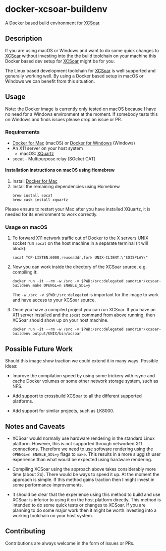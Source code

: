 docker-xcsoar-buildenv
======================

A Docker based build environment for [XCSoar](https://github.com/XCSoar/XCSoar).


Description
-----------

If you are using macOS or Windows and want to do some quick changes to
[XCSoar](https://github.com/XCSoar/XCSoar) without investing into the the build
toolchain on your machine this Docker based dev setup for
[XCSoar](https://github.com/XCSoar/XCSoar) might be for you.

The Linux based development toolchain for
[XCSoar](https://github.com/XCSoar/XCSoar) is well supported and generally
working well. By using a Docker based setup in macOS or Windows we can benefit
from this situation.


Usage
-----

Note: the Docker image is currently only tested on macOS because I have no need
for a Windows environment at the moment. If somebody tests this on Windows and
finds issues please drop an issue or PR.

### Requirements

- [Docker for Mac](https://docs.docker.com/docker-for-mac/) (macOS) or 
[Docker for Windows](https://docs.docker.com/docker-for-windows/) (Windows)
- An X11 server on your host system
  - macOS: [XQuartz](https://www.xquartz.org/)
- socat - Multipurpose relay (SOcket CAT)

#### Installation instructions on macOS using Homebrew

1. Install [Docker for Mac](https://docs.docker.com/docker-for-mac/)
1. Install the remaining dependencies using Homebrew
    ```shell script
    brew install socat
    brew cask install xquartz
    ```

Please ensure to restart your Mac after you have installed XQuartz, it is needed
for its environment to work correctly.

### Usage on macOS

1. To forward X11 network traffic out of Docker to the X servers UNIX socket run
`socat` on the host machine in a separate terminal (it will block):
    ```shell script
    socat TCP-LISTEN:6000,reuseaddr,fork UNIX-CLIENT:\"$DISPLAY\"
    ```
 
1. Now you can work inside the directory of the XCSoar source, e.g. 
compiling it:
    ```shell script
    docker run -it --rm -w /src -v $PWD:/src:delegated sandrinr/xcsoar-buildenv make OPENGL=n ENABLE_SDL=y
    ```
   The `-w /src -v $PWD:/src:delegated` is important for the image to work and
   have access to your XCSoar source.

1. Once you have a compiled project you can run XCSoar. If you have an X11
server installed and the `socat` command from above running, then XCSoar should
show up on your host machine.
    ```shell script
    docker run -it --rm -w /src -v $PWD:/src:delegated sandrinr/xcsoar-buildenv output/UNIX/bin/xcsoar
    ```


Possible Future Work
--------------------

Should this image show traction we could extend it in many ways. Possible ideas:

- Improve the compilation speed by using some trickery with rsync and cache
Docker volumes or some other network storage system, such as NFS.

- Add support to crossbuild XCSoar to all the different supported platforms.

- Add support for similar projects, such as LK8000.


Notes and Caveats
-----------------

- XCSoar would normally use hardware rendering in the standard Linux platform.
However, this is not supported through networked X11 connections. Therefore we
need to use software rendering using the `OPENGL=n ENABLE_SDL=y` flags to 
`make`. This results in a more sluggish user experience than what would be
expected using hardware rendering.

- Compiling XCSoar using the approach above takes considerably more time (about
2x). There would be ways to speed it up. At the moment the approach is simple.
If this method gains traction then I might invest in some performance
improvements.

- It should be clear that the experience using this method to build and use
XCSoar is inferior to using it on the host platform directly. This method is
intended to do some quick tests or changes to XCSoar. If you are planning to do
some major work then it might be worth investing into a working toolchain on
your host system.


Contributing
------------

Contributions are always welcome in the form of issues or PRs.

